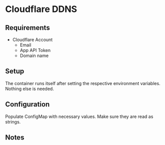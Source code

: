 # Cloudflare DDNS

## Requirements

- Cloudflare Account
  - Email
  - App API Token
  - Domain name

## Setup

The container runs itself after setting the respective environment variables. Nothing else is needed.

## Configuration

Populate ConfigMap with necessary values. Make sure they are read as strings.

## Notes
